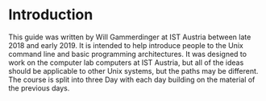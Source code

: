 # Introduction
This guide was written by Will Gammerdinger at IST Austria between late 2018 and early 2019. It is intended to help introduce people to the Unix command line and basic programming architectures. It was designed to work on the computer lab computers at IST Austria, but all of the ideas should be applicable to other Unix systems, but the paths may be different. The course is split into three Day with each day building on the material of the previous days.
